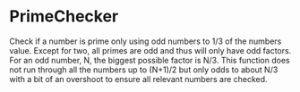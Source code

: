 # PrimeChecker
Check if a number is prime only using odd numbers to 1/3 of the numbers value.
Except for two, all primes are odd and thus will only have odd factors. 
For an odd number, N, the biggest possible factor is N/3. This function does not run through all the numbers up to (N+1)/2 
but only odds to about N/3 with a bit of an overshoot to ensure all relevant numbers are checked.
